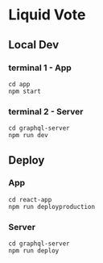 # Liquid Vote

## Local Dev

### terminal 1 - App
```
cd app
npm start
```

### terminal 2 - Server
```
cd graphql-server
npm run dev
```

## Deploy
### App
```
cd react-app
npm run deployproduction
```
### Server
```
cd graphql-server
npm run deploy
```
